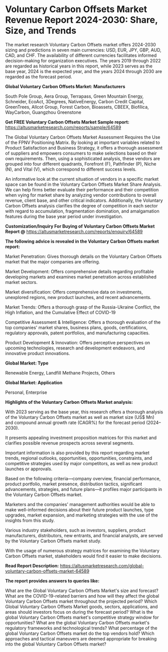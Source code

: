   <h1>Voluntary Carbon Offsets Market Revenue Report 2024-2030: Share, Size, and Trends</h1>

The market research Voluntary Carbon Offsets market offers 2024-2030 sizing and predictions in seven main currencies: USD, EUR, JPY, GBP, AUD, CAD, and CHF. The availability of different currencies facilitates informed decision-making for organization executives. The years 2019 through 2022 are regarded as historical years in this report, while 2023 serves as the base year, 2024 is the expected year, and the years 2024 through 2030 are regarded as the forecast period.

<b>Global Voluntary Carbon Offsets Market: Manufacturers</b>

South Pole Group, Aera Group, Terrapass, Green Mountain Energy, Schneider, EcoAct, 3Degrees, NativeEnergy, Carbon Credit Capital, GreenTrees, Allcot Group, Forest Carbon, Bioassets, CBEEX, Biofílica, WayCarbon, Guangzhou Greenstone

<b>Get FREE Voluntary Carbon Offsets Market Sample report:</b> <a href="https://altusmarketresearch.com/reports/sample/64589">https://altusmarketresearch.com/reports/sample/64589</a>

The Global Voluntary Carbon Offsets Market Assessment Requires the Use of the FPNV Positioning Matrix. By looking at important variables related to Product Satisfaction and Business Strategy, it offers a thorough assessment of suppliers and empowers consumers to make selections based on their own requirements. Then, using a sophisticated analysis, these vendors are grouped into four different quadrants, Forefront (F), Pathfinder (P), Niche (N), and Vital (V), which correspond to different success levels.

An informative look at the current situation of vendors in a specific market space can be found in the Voluntary Carbon Offsets Market Share Analysis. We can help firms better evaluate their performance and their competition when vying for market share by analyzing vendor contributions to overall revenue, client base, and other critical indicators. Additionally, the Voluntary Carbon Offsets analysis clarifies the degree of competition in each sector with regard to accumulation, fragmentation domination, and amalgamation features during the base year period under investigation.

<b>Customization/Inquiry For Buying of Voluntary Carbon Offsets Market Report @</b> <a href="https://altusmarketresearch.com/reports/enquiry/64589">https://altusmarketresearch.com/reports/enquiry/64589</a>

<b>The following advice is revealed in the Voluntary Carbon Offsets market report:</b>

Market Penetration: Gives thorough details on the Voluntary Carbon Offsets market that the major companies are offering.

Market Development: Offers comprehensive details regarding profitable developing markets and examines market penetration across established market sectors.

Market diversification: Offers comprehensive data on investments, unexplored regions, new product launches, and recent advancements.

Market Trends: Offers a thorough grasp of the Russia-Ukraine Conflict, the High Inflation, and the Cumulative Effect of COVID-19

Competitive Assessment &amp; Intelligence: Offers a thorough evaluation of the top companies' market shares, business plans, goods, certifications, regulatory approvals, patent portfolios, and manufacturing capacities.

Product Development &amp; Innovation: Offers perceptive perspectives on upcoming technologies, research and development endeavors, and innovative product innovations.

<b>Global Market: Type</b>

Renewable Energy, Landfill Methane Projects, Others

<b>Global Market: Application</b>

Personal, Enterprise

<b>Highlights of the Voluntary Carbon Offsets Market analysis:</b>

With 2023 serving as the base year, this research offers a thorough analysis of the Voluntary Carbon Offsets market as well as market size (US$ Mn) and compound annual growth rate (CAGR%) for the forecast period (2024–2030).

It presents appealing investment proposition matrices for this market and clarifies possible revenue prospects across several segments.

Important information is also provided by this report regarding market trends, regional outlooks, opportunities, opportunities, constraints, and competitive strategies used by major competitors, as well as new product launches or approvals.

Based on the following criteria—company overview, financial performance, product portfolio, market presence, distribution tactics, significant advancements, strategies, and future plans—it profiles major participants in the Voluntary Carbon Offsets market.

Marketers and the companies' management authorities would be able to make well-informed decisions about their future product launches, type upgrades, market expansion, and marketing strategies with the use of the insights from this study.

Various industry stakeholders, such as investors, suppliers, product manufacturers, distributors, new entrants, and financial analysts, are served by the Voluntary Carbon Offsets market study.

With the usage of numerous strategy matrices for examining the Voluntary Carbon Offsets market, stakeholders would find it easier to make decisions.

<b>Read Report Description:</b> <a href="https://altusmarketresearch.com/global-voluntary-carbon-offsets-market-64589">https://altusmarketresearch.com/global-voluntary-carbon-offsets-market-64589</a>

<b>The report provides answers to queries like:</b>

What are the Global Voluntary Carbon Offsets Market's size and forecast?
What are the COVID-19-related barriers and how will they affect the global Voluntary Carbon Offsets market throughout the projected period?
Which Global Voluntary Carbon Offsets Market goods, sectors, applications, and areas should investors focus on during the forecast period?
What is the global Voluntary Carbon Offsets market's competitive strategy window for opportunities?
What are the global Voluntary Carbon Offsets market's regulatory frameworks and technological trends?
What percentage of the global Voluntary Carbon Offsets market do the top vendors hold?
Which approaches and tactical maneuvers are deemed appropriate for breaking into the global Voluntary Carbon Offsets market?

